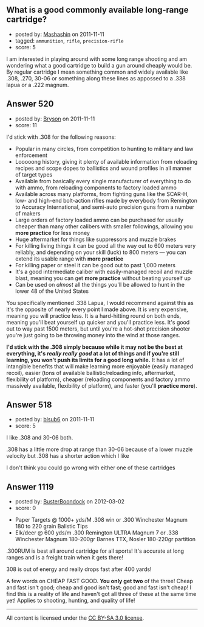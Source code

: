## What is a good commonly available long-range cartridge?

- posted by: [Mashashin](https://stackexchange.com/users/-1/212-mashashin) on 2011-11-11
- tagged: `ammunition`, `rifle`, `precision-rifle`
- score: 5

<p>I am interested in playing around with some long range shooting and am wondering what a good cartridge to build a gun around cheaply would be. By regular cartridge I mean something common and widely available like .308, .270, 30-06 or something along these lines as appossed to a .338 lapua or a .222 magnum. </p>



## Answer 520

- posted by: [Bryson](https://stackexchange.com/users/-1/32-bryson) on 2011-11-11
- score: 11

<p>I'd stick with .308 for the following reasons:</p>

<ul>
<li>Popular in many circles, from competition to hunting to military and law enforcement</li>
<li>Looooong history, giving it plenty of available information from reloading recipes and scope dopes to ballistics and wound profiles in all manner of target types</li>
<li>Available from basically every single manufacturer of everything to do with ammo, from reloading components to factory loaded ammo</li>
<li>Available across many platforms, from fighting guns like the SCAR-H, low- and high-end bolt-action rifles made by everybody from Remington to Accuracy International, and semi-auto precision guns from a number of makers</li>
<li>Large orders of factory loaded ammo can be purchased for usually cheaper than many other calibers with smaller followings, allowing you <strong>more practice</strong> for less money</li>
<li>Huge aftermarket for things like suppressors and muzzle brakes</li>
<li>For killing living things it can be good all the way out to 600 meters very reliably, and depending on your skill (luck) to 800 meters — you can extend its usable range with <strong>more practice</strong></li>
<li>For killing paper or steel it can be good out to past 1,000 meters</li>
<li>It's a good intermediate caliber with easily-managed recoil and muzzle blast, meaning you can get <strong>more practice</strong> without beating yourself up</li>
<li>Can be used on <em>almost</em> all the things you'll be allowed to hunt in the lower 48 of the United States</li>
</ul>

<p>You specifically mentioned .338 Lapua, I would recommend against this as it's the opposite of nearly every point I made above. It is very expensive, meaning you will practice less. It is a hard-hitting round on both ends, meaning you'll beat yourself up quicker and you'll practice less. It's good out to way past 1500 meters, but until you're a hot-shot precision shooter you're just going to be throwing money into the wind at those ranges.</p>

<p><strong>I'd stick with the .308 simply because while it may not be the best at everything, it's <em>really really good</em> at a lot of things and if you're still learning, you won't push its limits for a good long while.</strong> It has a lot of intangible benefits that will make learning more enjoyable (easily managed recoil), easier (tons of available ballistic/reloading info, aftermarket, flexibility of platform), cheaper (reloading components and factory ammo massively available, flexibility of platform), and faster (you'll <strong>practice more</strong>).</p>



## Answer 518

- posted by: [blsub6](https://stackexchange.com/users/-1/18-blsub6) on 2011-11-11
- score: 5

<p>I like .308 and 30-06 both.</p>

<p>.308 has a little more drop at range than 30-06 because of a lower muzzle velocity but .308 has a shorter action which I like</p>

<p>I don't think you could go wrong with either one of these cartridges</p>



## Answer 1119

- posted by: [BusterBoondock](https://stackexchange.com/users/-1/461-busterboondock) on 2012-03-02
- score: 0

<ul>
<li>Paper Targets @ 1000+ yds/M .308 win or .300 Winchester Magnum 180 to 220 grain Balistic Tips</li>
<li>Elk/deer @ 600 yds/m .300 Remington ULTRA Magnum 7 or .338 Winchester Magnum 180-200gr Barnes TTX, Nosler 180-220gr partition</li>
</ul>

<p>.300RUM is best all around cartridge for all sports! It's accurate at long ranges and is a freight train when it gets there!</p>

<p>308 is out of energy and really drops fast after 400 yards!</p>

<p>A few words on CHEAP FAST GOOD.  <strong>You only get two</strong> of the three! Cheap and fast isn't good; cheap and good isn't fast; good and fast isn't cheap!
I find this is a reality of life and haven't got all three of these at the same time yet!
Applies to shooting, hunting, and quality of life!</p>




---

All content is licensed under the [CC BY-SA 3.0 license](https://creativecommons.org/licenses/by-sa/3.0/).
